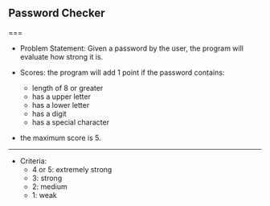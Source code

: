 ## Password Checker  
===  

* Problem Statement: Given a password by the user, the program will evaluate how strong it is.  
  
* Scores: the program will add 1 point if the password contains:  
    - length of 8 or greater  
    - has a upper letter  
    - has a lower letter  
    - has a digit  
    - has a special character  
* the maximum score is 5.
---
  
* Criteria:  
    - 4 or 5: extremely strong  
    - 3: strong  
    - 2: medium  
    - 1: weak